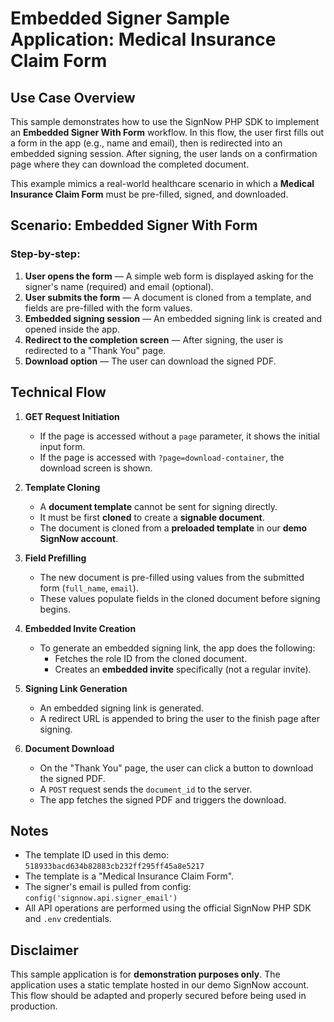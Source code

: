 # Embedded Signer Sample Application: Medical Insurance Claim Form

## Use Case Overview

This sample demonstrates how to use the SignNow PHP SDK to implement an **Embedded Signer With Form** workflow. In this flow, the user first fills out a form in the app (e.g., name and email), then is redirected into an embedded signing session. After signing, the user lands on a confirmation page where they can download the completed document.

This example mimics a real-world healthcare scenario in which a **Medical Insurance Claim Form** must be pre-filled, signed, and downloaded.
## Scenario: Embedded Signer With Form

### Step-by-step:
1. **User opens the form** — A simple web form is displayed asking for the signer's name (required) and email (optional).
2. **User submits the form** —  A document is cloned from a template, and fields are pre-filled with the form values.
3. **Embedded signing session** — An embedded signing link is created and opened inside the app.
4. **Redirect to the completion screen** — After signing, the user is redirected to a "Thank You" page.
5. **Download option** — The user can download the signed PDF.

## Technical Flow

1. **GET Request Initiation**
   - If the page is accessed without a `page` parameter, it shows the initial input form.
   - If the page is accessed with `?page=download-container`, the download screen is shown.

2. **Template Cloning**
   - A **document template** cannot be sent for signing directly.
   - It must be first **cloned** to create a **signable document**.
   - The document is cloned from a **preloaded template** in our **demo SignNow account**.

3. **Field Prefilling**
   - The new document is pre-filled using values from the submitted form (`full_name`, `email`).
   - These values populate fields in the cloned document before signing begins.

4. **Embedded Invite Creation**
   - To generate an embedded signing link, the app does the following:
      - Fetches the role ID from the cloned document.
      - Creates an **embedded invite** specifically (not a regular invite).

5. **Signing Link Generation**
   - An embedded signing link is generated.
   - A redirect URL is appended to bring the user to the finish page after signing.

6. **Document Download**
   - On the "Thank You" page, the user can click a button to download the signed PDF.
   - A `POST` request sends the `document_id` to the server.
   - The app fetches the signed PDF and triggers the download.

## Notes
- The template ID used in this demo: `518933bacd634b82883cb232ff295ff45a8e5217`
- The template is a "Medical Insurance Claim Form".
- The signer's email is pulled from config: `config('signnow.api.signer_email')`
- All API operations are performed using the official SignNow PHP SDK and `.env` credentials.

## Disclaimer
This sample application is for **demonstration purposes only**. The application uses a static template hosted in our demo SignNow account. This flow should be adapted and properly secured before being used in production.
